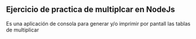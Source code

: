 ## Ejercicio de practica de multiplcar en NodeJs

Es una aplicación de consola para generar y/o imprimir por pantall las tablas de multiplicar